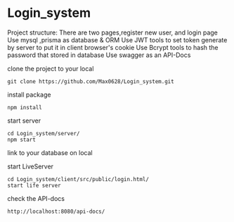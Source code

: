 # Login_system

Project structure:
There are two pages,register new user, and login page
Use mysql ,prisma as database & ORM
Use JWT tools to set token generate by server to put it in client browser's cookie
Use Bcrypt tools to hash the password that stored in database
Use swagger as an API-Docs

clone the project to your local

```
git clone https://github.com/Max0628/Login_system.git
```

install package

```
npm install
```

start server

```
cd Login_system/server/
npm start
```

link to your database on local

start LiveServer

```
cd Login_system/client/src/public/login.html/
start life server
```

check the API-docs

```
http://localhost:8080/api-docs/
```
